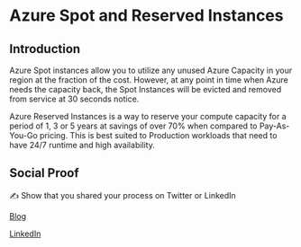 # Azure Spot and Reserved Instances

## Introduction

Azure Spot instances allow you to utilize any unused Azure Capacity in your region at the fraction of the cost. However, at any point in time when Azure needs the capacity back, the Spot Instances will be evicted and removed from service at 30 seconds notice.

Azure Reserved Instances is a way to reserve your compute capacity for a period of 1, 3 or 5 years at savings of over 70% when compared to Pay-As-You-Go pricing. This is best suited to Production workloads that need to have 24/7 runtime and high availability.

## Social Proof

✍️ Show that you shared your process on Twitter or LinkedIn

[Blog](https://michaeldurkan.com/2022/01/01/100daysofcloud-day45-azurespotandreservedinstances/)

[LinkedIn](https://www.linkedin.com/posts/michael-durkan-1a72a759_100-days-of-cloud-day-45-azure-spot-and-activity-6883186488645890048-0V2X)
